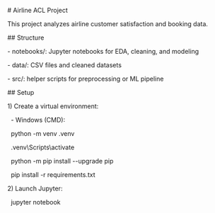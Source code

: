\# Airline ACL Project



This project analyzes airline customer satisfaction and booking data.



\## Structure

\- notebooks/: Jupyter notebooks for EDA, cleaning, and modeling

\- data/: CSV files and cleaned datasets

\- src/: helper scripts for preprocessing or ML pipeline



\## Setup

1\) Create a virtual environment:

&nbsp;  - Windows (CMD):

&nbsp;    python -m venv .venv

&nbsp;    .venv\\Scripts\\activate

&nbsp;    python -m pip install --upgrade pip

&nbsp;    pip install -r requirements.txt



2\) Launch Jupyter:

&nbsp;  jupyter notebook



